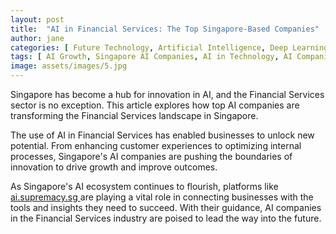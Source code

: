 ```yaml
---
layout: post
title:  "AI in Financial Services: The Top Singapore-Based Companies"
author: jane
categories: [ Future Technology, Artificial Intelligence, Deep Learning ]
tags: [ AI Growth, Singapore AI Companies, AI in Technology, AI Companies, AI Transformation ]
image: assets/images/5.jpg
---
```


Singapore has become a hub for innovation in AI, and the Financial Services sector is no exception. This article explores how top AI companies are transforming the Financial Services landscape in Singapore.

The use of AI in Financial Services has enabled businesses to unlock new potential. From enhancing customer experiences to optimizing internal processes, Singapore's AI companies are pushing the boundaries of innovation to drive growth and improve outcomes.

As Singapore's AI ecosystem continues to flourish, platforms like <a href="https://ai.supremacy.sg" target="_blank"> ai.supremacy.sg </a> are playing a vital role in connecting businesses with the tools and insights they need to succeed. With their guidance, AI companies in the Financial Services industry are poised to lead the way into the future.
